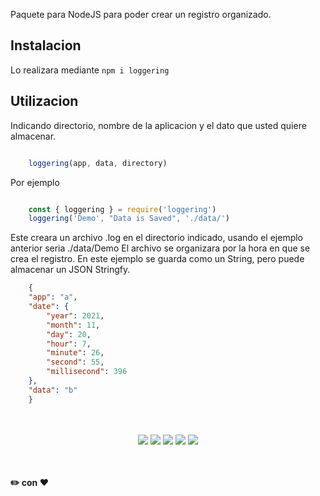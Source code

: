 Paquete para NodeJS para poder crear un registro organizado.

## Instalacion

Lo realizara mediante `npm i loggering`

## Utilizacion

Indicando directorio, nombre de la aplicacion y el dato que usted quiere almacenar.

```js

    loggering(app, data, directory)

```

Por ejemplo

```js

    const { loggering } = require('loggering')
    loggering('Demo', "Data is Saved", './data/')

```

Este creara un archivo .log en el directorio indicado, usando el ejemplo anterior seria ./data/Demo
El archivo se organizara por la hora en que se crea el registro. En este ejemplo se guarda como un String, pero puede almacenar un JSON Stringfy.

```json
    {
    "app": "a",
    "date": {
        "year": 2021,
        "month": 11,
        "day": 20,
        "hour": 7,
        "minute": 26,
        "second": 55,
        "millisecond": 396
    },
    "data": "b"
    }
```


<p align="center">
  <br>
  <bR>
    <img src="https://img.shields.io/github/downloads/gusgeek/Loggering/total">  
    <img src="https://img.shields.io/github/v/release/gusgeek/Loggering">  
    <img src="https://img.shields.io/github/release-date/gusgeek/Loggering">  
    <img src="https://img.shields.io/github/languages/code-size/gusgeek/Loggering">
    <img src="https://img.shields.io/npm/dt/loggering?label=NPM%20Downloads">
      
      
  <br><br>
  <strong>:pencil2: con :heart:</strong>
</p>
